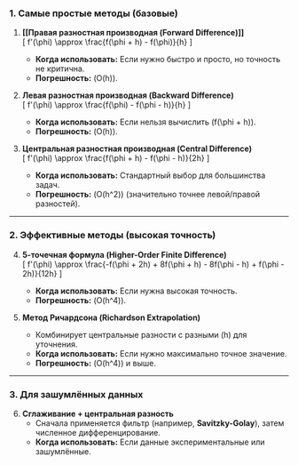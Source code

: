 ### **1. Самые простые методы (базовые)**
1. **[[Правая разностная производная (Forward Difference)]]**  
   \[
   f'(\phi) \approx \frac{f(\phi + h) - f(\phi)}{h}
   \]
   - **Когда использовать:** Если нужно быстро и просто, но точность не критична.  
   - **Погрешность:** \(O(h)\).

2. **Левая разностная производная (Backward Difference)**  
   \[
   f'(\phi) \approx \frac{f(\phi) - f(\phi - h)}{h}
   \]
   - **Когда использовать:** Если нельзя вычислить \(f(\phi + h)\).  
   - **Погрешность:** \(O(h)\).

3. **Центральная разностная производная (Central Difference)**  
   \[
   f'(\phi) \approx \frac{f(\phi + h) - f(\phi - h)}{2h}
   \]
   - **Когда использовать:** Стандартный выбор для большинства задач.  
   - **Погрешность:** \(O(h^2)\) (значительно точнее левой/правой разностей).

---

### **2. Эффективные методы (высокая точность)**
4. **5-точечная формула (Higher-Order Finite Difference)**  
   \[
   f'(\phi) \approx \frac{-f(\phi + 2h) + 8f(\phi + h) - 8f(\phi - h) + f(\phi - 2h)}{12h}
   \]
   - **Когда использовать:** Если нужна высокая точность.  
   - **Погрешность:** \(O(h^4)\).

5. **Метод Ричардсона (Richardson Extrapolation)**  
   - Комбинирует центральные разности с разными \(h\) для уточнения.  
   - **Когда использовать:** Если нужно максимально точное значение.  
   - **Погрешность:** \(O(h^4)\) и выше.

---

### **3. Для зашумлённых данных**
6. **Сглаживание + центральная разность**  
   - Сначала применяется фильтр (например, **Savitzky-Golay**), затем численное дифференцирование.  
   - **Когда использовать:** Если данные экспериментальные или зашумлённые.

